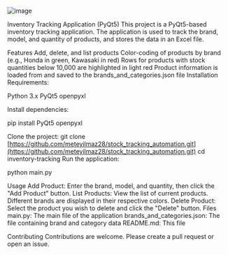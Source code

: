 ![image](https://github.com/user-attachments/assets/6f88aae7-66cf-4246-8aad-ac4c6804d920)

Inventory Tracking Application (PyQt5)
This project is a PyQt5-based inventory tracking application. The application is used to track the brand, model, and quantity of products, and stores the data in an Excel file.

Features
Add, delete, and list products
Color-coding of products by brand (e.g., Honda in green, Kawasaki in red)
Rows for products with stock quantities below 10,000 are highlighted in light red
Product information is loaded from and saved to the brands_and_categories.json file
Installation
Requirements:

Python 3.x
PyQt5
openpyxl

Install dependencies:

pip install PyQt5 openpyxl

Clone the project:
git clone [https://github.com/meteyilmaz28/stock_tracking_automation.git](https://github.com/meteyilmaz28/stock_tracking_automation.git)
cd inventory-tracking
Run the application:

python main.py

Usage
Add Product: Enter the brand, model, and quantity, then click the "Add Product" button.
List Products: View the list of current products. Different brands are displayed in their respective colors.
Delete Product: Select the product you wish to delete and click the "Delete" button.
Files
main.py: The main file of the application
brands_and_categories.json: The file containing brand and category data
README.md: This file

Contributing
Contributions are welcome. Please create a pull request or open an issue.
